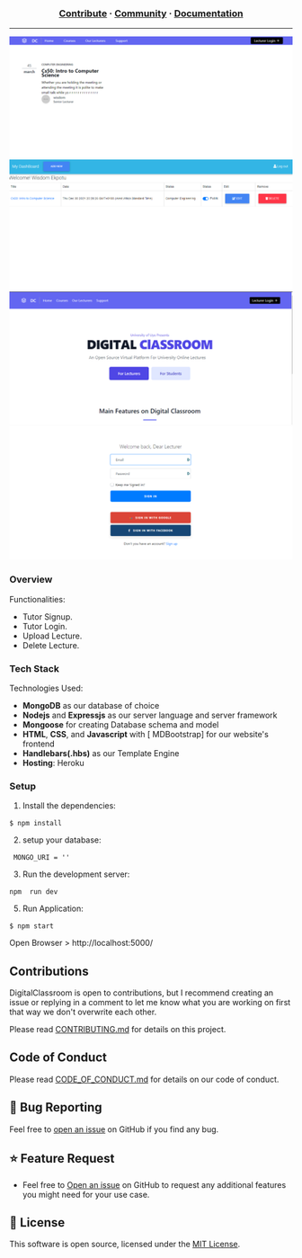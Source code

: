 
<p align="center">
  <strong> </strong>
</p>

<h3 align="center">
  <a href="https://github.com/wisdomekpotu/digitalclassroom/blob/main/CONTRIBUTING.md">Contribute</a>
  <span> · </span>
  <a href="#">Community</a>
  <span> · </span>
  <a href="#">Documentation</a>
</h3>

---

![alt text](https://github.com/wisdomekpotu/digitalclassroom/blob/main/screenshot/home.png?raw=true)
![alt text](https://github.com/wisdomekpotu/digitalclassroom/blob/main/screenshot/dashboard.png?raw=true)
![alt text](https://github.com/wisdomekpotu/digitalclassroom/blob/main/screenshot/landing.png?raw=true)
![alt text](https://github.com/wisdomekpotu/digitalclassroom/blob/main/screenshot/login.png?raw=true)

### Overview

Functionalities:

- Tutor Signup.
- Tutor Login.
- Upload Lecture.
- Delete Lecture.


### Tech Stack

Technologies Used:

- **MongoDB** as our database of choice
- **Nodejs** and **Expressjs** as our server language and server framework
- **Mongoose** for creating Database schema and model
- **HTML**, **CSS**, and **Javascript** with [ MDBootstrap] for our website's frontend
- **Handlebars(.hbs)** as our Template Engine
- **Hosting**: Heroku

### Setup

1. Install the dependencies:

```
$ npm install
```

2. setup your database:

```
 MONGO_URI = ''

```

3. Run the development server:

```
npm  run dev

```

5. Run Application:

```
$ npm start

```

Open Browser > http://localhost:5000/

## Contributions

DigitalClassroom is open to contributions, but I recommend creating an issue or replying in a comment to let me know what you are working on first that way we don't overwrite each other.

Please read [CONTRIBUTING.md](https://github.com/wisdomekpotu/digitalclassroom/blob/main/CONTRIBUTING.md) for details on this project.

## Code of Conduct

Please read [CODE_OF_CONDUCT.md](https://github.com/wisdomekpotu/digitalclassroom/blob/main/CODE_OF_CONDUCT.md) for details on our code of conduct.

## 🐛 Bug Reporting

Feel free to [open an issue](https://github.com/wisdomekpotu/digitalclassroom/issues) on GitHub if you find any bug.

## ⭐ Feature Request

- Feel free to [Open an issue](https://github.com/wisdomekpotu/digitalclassroom/issues) on GitHub to request any additional features you might need for your use case.

## 📜 License

This software is open source, licensed under the [MIT License](https://github.com/wisdomekpotu/digitalclassroom/blob/main/LICENSE).
